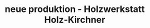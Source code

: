 ---
title: "neue produktion - Holzwerkstatt Holz-Kirchner"
url: /erlangen/neue-produktion-holzwerkstatt-holz-kirchner/
shop: Basteln
---